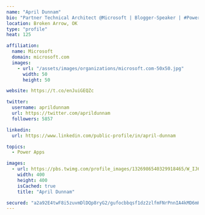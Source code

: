 ```yaml
---
name: "April Dunnam"
bio: "Partner Technical Architect @Microsoft | Blogger-Speaker | #PowerApps, #PowerAutomate, #Office365, #SharePoint | #WIT | #Karaoke Queen"
location: Broken Arrow, OK
type: "profile"
heat: 125

affiliation:
  name: Microsoft
  domain: microsoft.com
  images:
    - url: "/assets/images/organizations/microsoft.com-50x50.jpg"
      width: 50
      height: 50

website: https://t.co/enJuiGEQZc

twitter:
  username: aprildunnam
  url: https://twitter.com/aprildunnam
  followers: 5857

linkedin:
  url: https://www.linkedin.com/public-profile/in/april-dunnam

topics:
  - Power Apps

images:
  - url: https://pbs.twimg.com/profile_images/1326986540329918465/W_IJ6Ih2_400x400.jpg
    width: 400
    height: 400
    isCached: true
    title: "April Dunnam"

secured: "a2a92E4twF8i5zuvmDlDQp8ryG2/gufocbbqsf1dz2zlfmFNrPnnIA4kMD6mHO5aKpxIWLe7U7z9NmDdR3iIMsB5K4m2P7SHFO/5W+3dBS/GDkHyMGLqEWIO+Gjo3wTRok/mMCpeEX6haXPvUrUfgcfaOUWpeOSoaTYNXGYqkiZn0ot1qnsI2maY0THcsJnlCrpFSCsaPXJ0Yt5xQOVoFCpIFv9udWLvtbTZzwMw3lzcXquZF2822/5mgcIfUxAFYC7R3vpqMMD4V2pBFnrcp03sv0CZntaP8ZJLmvp8xhg9/nax5JyuEHWXP6ik/+WcbTtUC6ipgRHdds9EWzm+2NNtUIrgqDIPwdY5xohZtVDuoIPvOnIN4fZrZG0821NVwlPdiI0Igysks/dUi1pyGX9nBwtWfK3KTRvgkZ3+G20=;UJn3BuJNbDtn8+C8rnymxw=="
---
```


